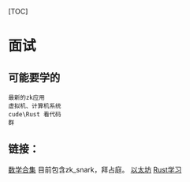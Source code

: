 [TOC]
# 面试
## 可能要学的

```
最新的zk应用
虚拟机、计算机系统
cude\Rust 看代码
群
```

## 链接：
[数学合集](./learn/math/a_math_rm.md) 目前包含zk_snark，拜占庭。
[以太坊](./learn/ethereum/a_ethereum_rm.md)
[Rust学习](./learn/Rust/a_Rust_rm.md)
